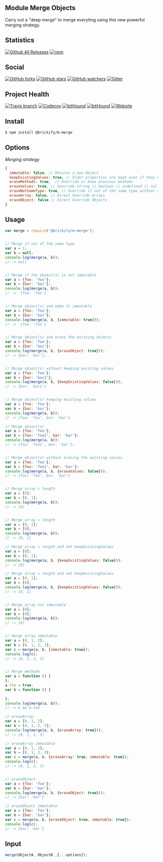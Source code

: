 ## Module Merge Objects

Carry out a "deep merge" to merge everyting using this new powerful merging strategy.

## Statistics

[![Github All Releases](https://img.shields.io/github/downloads/brickifyjs/module-merge/total.svg?style=flat-square)](https://github.com/brickifyjs/module-merge)
[![npm](https://img.shields.io/npm/dt/@brickify/m-merge.svg?style=flat-square)](https://www.npmjs.com/package/@brickify/m-merge)

## Social
[![GitHub forks](https://img.shields.io/github/forks/brickifyjs/module-merge.svg?label=Fork&style=flat-square)](https://github.com/brickifyjs/module-merge)
[![GitHub stars](https://img.shields.io/github/stars/brickifyjs/module-merge.svg?label=Stars&style=flat-square)](https://github.com/brickifyjs/module-merge)
[![GitHub watchers](https://img.shields.io/github/watchers/brickifyjs/module-merge.svg?label=Watch&style=flat-square)](https://github.com/brickifyjs/module-merge)
[![Gitter](https://img.shields.io/gitter/room/brickifyjs/module-merge.svg?style=flat-square)](https://gitter.im/brickifyjs/module-merge)

## Project Health

[![Travis branch](https://img.shields.io/travis/brickifyjs/module-merge/master.svg?style=flat-square)](https://travis-ci.org/brickifyjs/module-merge)
[![Codecov](https://img.shields.io/codecov/c/github/brickifyjs/module-merge.svg?style=flat-square)](https://codecov.io/gh/brickifyjs/module-merge)
[![bitHound](https://img.shields.io/bithound/dependencies/github/brickifyjs/module-merge.svg?style=flat-square)](https://www.bithound.io/github/brickifyjs/module-merge/master/dependencies/npm)
[![bitHound](https://img.shields.io/bithound/devDependencies/github/brickifyjs/module-merge.svg?style=flat-square)](https://www.bithound.io/github/brickifyjs/module-merge/master/dependencies/npm)
[![Website](https://img.shields.io/website/https/m-merge.js.brickify.io.svg?label=website&style=flat-square)](https://m-merge.js.brickify.io)

## Install

```bash
$ npm install @brickify/m-merge
```

## Options

*Merging strategy*

```js
{
  immutable: false, // Returns a new Object
  keepExistingValues: true, // Older properties are kept even if they didn't exist in the new object
  eraseMethods: true,  // Override or keep previous methods
  eraseValues: true, // Override string || boolean || undefined || null
  eraseNotSameType: true, // Override if not of the same type without a diff
  eraseArray: false, // Direct Override Arrays
  eraseObject: false // Direct Override Objects
}
```

## Usage

```js
var merge = require('@brickify/m-merge');


// Merge if not of the same type
var a = 1;
var b = null;
console.log(merge(a, b));
// -> null


// Merge if the object(s) is not immutable
var a = {foo: 'foo'};
var b = {bar: 'bar'};
console.log(merge(a, b));
// ->  {foo: 'foo'}


// Merge object(s) and make it immutable
var a = {foo: 'foo'};
var b = {bar: 'bar'};
console.log(merge(a, b, {immutable: true}));
// ->  {foo: 'foo'}


// Merge object(s) and erase the existing objects
var a = {foo: 'foo'};
var b = {bar: 'bar'};
console.log(merge(a, b, {eraseObject: true}));
// -> {bar: 'bar'};


// Merge object(s) without keeping existing values
var a = {foo: 'foo'};
var b = {bar: 'bar2'};
console.log(merge(a, b, {keepExistingValues: false}));
// -> {bar: 'bar2'}


// Merge object(s) keeping existing values
var a = {foo: 'foo'};
var b = {bar: 'bar'};
console.log(merge(a, b));
// -> {foo: 'foo', bar: 'bar'}

// Merge object(s)
var a = {foo: 'foo'};
var b = {foo: 'foo2', bar: 'bar'};
console.log(merge(a, b));
// -> {foo: 'foo2', bar: 'bar'};


// Merge object(s) without erasing the existing values
var a = {foo: 'foo'};
var b = {foo: 'foo2', bar: 'bar'};
console.log(merge(a, b, {eraseValues: false}));
// -> {foo: 'foo', bar: 'bar'}


// Merge array < length
var a = [0];
var b = [0, 1];
console.log(merge(a, b));
// -> [0]


// Merge array > length
var a = [0, 1];
var b = [0];
console.log(merge(a, b));
// -> [0, 1]

// Merge array < length and not keepExistingValues
var a = [0];
var b = [0, 1];
console.log(merge(a, b, {keepExistingValues: false}));
// -> [0]

// Merge array > length and not keepExistingValues
var a = [0, 1];
var b = [0];
console.log(merge(a, b, {keepExistingValues: false}));
// -> [0, 1]


// Merge array not immutable
var a = [0];
var b = [0];
console.log(merge(a, b));
// -> [0]


// Merge array immutable
var a = [0, 1, 2];
var b = [0, 1, 2, 3];
var c = merge(a, b, {immutable: true});
console.log(c);
// -> [0, 1, 2, 3]


// Merge methods
var a = function () {
};
a.foo = true;
var b = function () {
    
};
console.log(merge(a, b));
// -> b && b.foo

// eraseArray
var a = [0, 1, 2];
var b = [0, 1, 2, 3];
console.log(merge(a, b, {eraseArray: true}));
// -> [0, 1, 2, 3]

// eraseArray immutable
var a = [0, 1, 2];
var b = [0, 1, 2, 3];
var c = merge(a, b, {eraseArray: true, immutable: true});
console.log(c);
// -> [0, 1, 2, 3]


// eraseObject
var a = {foo: 'foo'};
var b = {bar: 'bar'};
console.log(merge(a, b, {eraseObject: true}));
// -> {bar: 'bar'}

// eraseObject immutable
var a = {foo: 'foo'};
var b = {bar: 'bar'};
var c = merge(a, b, {eraseObject: true, immutable: true});
console.log(c);
// -> {bar: 'bar'}

```

## Input

```js
merge(ObjectA, ObjectB ,{...options});
```
